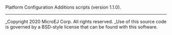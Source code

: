 Platform Configuration Additions scripts (version 1.1.0).

---
_Copyright 2020 MicroEJ Corp. All rights reserved.
_Use of this source code is governed by a BSD-style license that can be found with this software.
